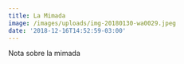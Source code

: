 ```yaml
---
title: La Mimada
image: /images/uploads/img-20180130-wa0029.jpeg
date: '2018-12-16T14:52:59-03:00'
---
```

Nota sobre la mimada

